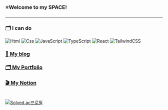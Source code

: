 ### ⭐Welcome to my SPACE!
---

### 🗂 I can do
<img alt="Html" src ="https://img.shields.io/badge/HTML5-E34F26.svg?&style=for-the-badge&logo=HTML5&logoColor=white"/> <img alt="Css" src ="https://img.shields.io/badge/CSS3-1572B6.svg?&style=for-the-badge&logo=CSS3&logoColor=white"/> <img alt="JavaScript" src ="https://img.shields.io/badge/JavaScriipt-F7DF1E.svg?&style=for-the-badge&logo=JavaScript&logoColor=black"/> ![TypeScript](https://img.shields.io/badge/typescript-%23007ACC.svg?style=for-the-badge&logo=typescript&logoColor=white) ![React](https://img.shields.io/badge/react-%2320232a.svg?style=for-the-badge&logo=react&logoColor=%2361DAFB) ![TailwindCSS](https://img.shields.io/badge/tailwindcss-%2338B2AC.svg?style=for-the-badge&logo=tailwind-css&logoColor=white)

### [🧭 My blog](https://08-log.tistory.com/)

### [🗂 My Portfolio](https://08intro.netlify.app/)

### [🎬 My Notion](https://pinnate-flare-336.notion.site/4a5026c10b1646a989c0ff12e56d1f1e?pvs=4) <br><br>

<!--[![asdf080's GitHub stats](https://github-readme-stats.vercel.app/api?username=asdf080)](https://github.com/anuraghazra/github-readme-stats) -->
[![Solved.ac프로필](http://mazassumnida.wtf/api/v2/generate_badge?boj=kntabz81)](https://solved.ac/kntabz81)
